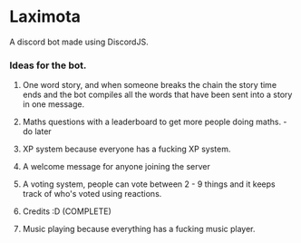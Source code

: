 # Laximota
A discord bot made using DiscordJS.

### Ideas for the bot.

1) One word story, and when someone breaks the chain the story time ends and the bot compiles all the words that have been sent into a story in one message.

2) Maths questions with a leaderboard to get more people doing maths. - do later

3) XP system because everyone has a fucking XP system.

4) A welcome message for anyone joining the server

5) A voting system, people can vote between 2 - 9 things and it keeps track of who's voted using reactions.

6) Credits :D (COMPLETE)

7) Music playing because everything has a fucking music player.



